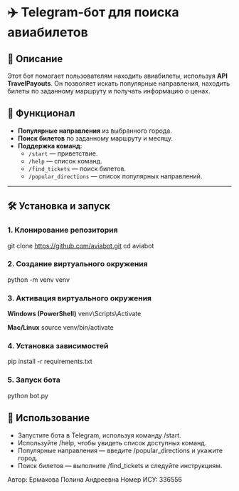# ✈️ Telegram-бот для поиска авиабилетов

## 📌 Описание
Этот бот помогает пользователям находить авиабилеты, используя **API TravelPayouts**. Он позволяет искать популярные направления, находить билеты по заданному маршруту и получать информацию о ценах.

## 🚀 Функционал
- **Популярные направления** из выбранного города.
- **Поиск билетов** по заданному маршруту и месяцу.
- **Поддержка команд**:
  - `/start` — приветствие.
  - `/help` — список команд.
  - `/find_tickets` — поиск билетов.
  - `/popular_directions` — список популярных направлений.

---

## 🛠 Установка и запуск

### 1. Клонирование репозитория

git clone https://github.com/aviabot.git
cd aviabot

### 2. Создание виртуального окружения
python -m venv venv

### 3. Активация виртуального окружения

**Windows (PowerShell)**
venv\Scripts\Activate

**Mac/Linux**
source venv/bin/activate

### 4. Установка зависимостей
pip install -r requirements.txt

### 5. Запуск бота
python bot.py

## 📝 Использование
- Запустите бота в Telegram, используя команду /start.
- Используйте /help, чтобы увидеть список доступных команд.
- Популярные направления — введите /popular_directions и укажите город.
- Поиск билетов — выполните /find_tickets и следуйте инструкциям.

Автор: Ермакова Полина Андреевна
Номер ИСУ: 336556
